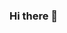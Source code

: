 ### Hi there 👋

<!--
**s3927844/s3927844** is a ✨ _special_ ✨ repository because its `README.md` (this file) appears on your GitHub profile.



<img src="http://img.shields.io/badge/React-61DAFB?style-flaat-square&logo=React&logoColor=Black"/>
Here are some ideas to get you started:

- 🔭 I’m currently working on ...
- 🌱 I’m currently learning ...
- 👯 I’m looking to collaborate on ...
- 🤔 I’m looking for help with ...
- 💬 Ask me about ...
- 📫 How to reach me: ...
- 😄 Pronouns: ...
- ⚡ Fun fact: ...
-->
